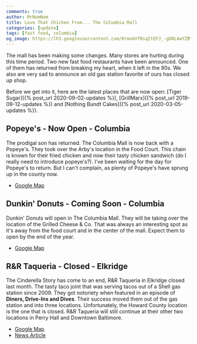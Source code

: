 ```yaml
---
comments: true
author: MrNomNom
title: Love That Chicken From... The Columbia Mall
categories: [update]
tags: [fast food, columbia]
og_image: https://lh3.googleusercontent.com/0rmokVf0sqItEFJ_-gD0L4wYZBYioPO8jzC_zco0jB5L0iSAPkmQZxLNSZkxahEOjH3cqZWgfv0XRt61uSEnUI7mILnwF6vw88pRkRiTPbZxHlO7jJCbnVzJbqF3LN0WIel2KuMGKQ=w400
---
```


The mall has been making some changes. Many stores are hurting during this time period. Two new fast food restaurants have been announced. One of them has returned from breaking my heart, when it left in the 90s. We also are very sad to announce an old gas station favorite of ours has closed up shop.

Before we get into it, here are the latest places that are now open: [Tiger Sugar]({% post_url 2020-09-02-updates %}), [GrillMarx]({% post_url 2019-09-12-updates %}) and [Nothing Bundt Cakes]({% post_url 2020-03-05-updates %}).

<!--more-->

## Popeye's - Now Open - Columbia

The prodigal son has returned. The Columbia Mall is now back with a Popeye's. They took over the Arby's location in the Food Court. This chain is known for their fried chicken and now their tasty chicken sandwich (do I really need to introduce popeye's?). I've been waiting for the day for Popeye's to return. But I can't complain, as plenty of Popeye's have sprung up in the county now.

* [Google Map](https://goo.gl/maps/qf876uHcFW5hXV2z5)

## Dunkin' Donuts - Coming Soon - Columbia

Dunkin' Donuts will open in The Columbia Mall. They will be taking over the location of the Grilled Cheese & Co. That was always an interesting spot as it's away from the food court and in the center of the mall. Expect them to open by the end of the year.

* [Google Map](https://goo.gl/maps/qf876uHcFW5hXV2z5)

## R&R Taqueria - Closed - Elkridge

The Cinderella Story has come to an end, R&R Taqueria in Elkridge closed last month. The tasty taco joint that was serving tacos out of a Shell gas station since 2009. They got notoriety when featured in an episode of **Diners, Drive-Ins and Dives**. Their success moved them out of the gas station and into three locations. Unfortunately, the Howard County location is the one that is closed. R&R Taqueria will still continue at their other two locations in Perry Hall and Downtown Baltimore.

* [Google Map](https://goo.gl/maps/NVqHsynJgn8JHYPGA)
* [News Article](https://www.bizjournals.com/baltimore/news/2020/10/09/randr-taqueria-closes-elkridge-rodrigo-albarran.html)
